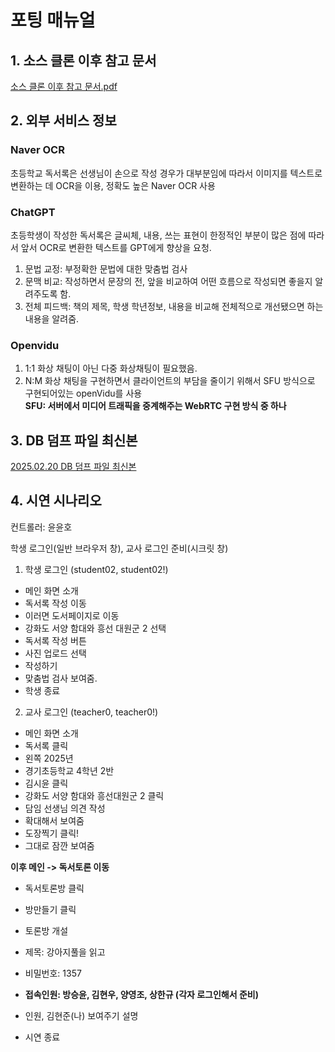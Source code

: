 # 포팅 매뉴얼

## 1. 소스 클론 이후 참고 문서

[소스 클론 이후 참고 문서.pdf](소스%20클론%20이후%20참고%20문서.pdf)

## 2. 외부 서비스 정보

### Naver OCR

초등학교 독서록은 선생님이 손으로 작성 경우가 대부분임에 따라서 이미지를 텍스트로 변환하는 데 OCR을 이용,
정확도 높은 Naver OCR 사용

### ChatGPT

초등학생이 작성한 독서록은 글씨체, 내용, 쓰는 표현이 한정적인 부분이 많은 점에 따라서 앞서 OCR로 변환한 텍스트를 GPT에게 향상을 요청.

1. 문법 교정: 부정확한 문법에 대한 맞춤법 검사
2. 문맥 비교: 작성하면서 문장의 전, 앞을 비교하여 어떤 흐름으로 작성되면 좋을지 알려주도록 함.
3. 전체 피드백: 책의 제목, 학생 학년정보, 내용을 비교해 전체적으로 개선됐으면 하는 내용을 알려줌.

### Openvidu

1. 1:1 화상 채팅이 아닌 다중 화상채팅이 필요했음.
2. N:M 화상 채팅을 구현하면서 클라이언트의 부담을 줄이기 위해서 SFU 방식으로 구현되어있는 openVidu를 사용<br>
   **SFU: 서버에서 미디어 트래픽을 중계해주는 WebRTC 구현 방식 중 하나**

## 3. DB 덤프 파일 최신본

[2025.02.20 DB 덤프 파일 최신본](dump-ourdoc.sql)

## 4. 시연 시나리오

<p>컨트롤러: 윤윤호</p>
학생 로그인(일반 브라우저 창), 교사 로그인 준비(시크릿 창)

1. 학생 로그인 (student02, student02!)

- 메인 화면 소개
- 독서록 작성 이동
- 이러면 도서페이지로 이동
- 강화도 서양 함대와 흥선 대원군 2 선택
- 독서록 작성 버튼
- 사진 업로드 선택
- 작성하기
- 맞춤법 검사 보여줌.
- 학생 종료

2. 교사 로그인 (teacher0, teacher0!)

- 메인 화면 소개
- 독서록 클릭
- 왼쪽 2025년
- 경기초등학교 4학년 2반
- 김시윤 클릭
- 강화도 서양 함대와 흥선대원군 2 클릭
- 담임 선생님 의견 작성
- 확대해서 보여줌
- 도장찍기 클릭!
- 그대로 잠깐 보여줌

**이후 메인 -> 독서토론 이동**

- 독서토론방 클릭
- 방만들기 클릭
- 토론방 개설
- 제목: 강아지풀을 읽고
- 비밀번호: 1357
- **접속인원: 방승윤, 김현우, 양영조, 상한규  (각자 로그인해서 준비)**
- 인원, 김현준(나) 보여주기 설명

- 시연 종료